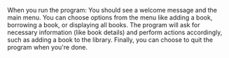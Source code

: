 When you run the program:
You should see a welcome message and the main menu.
You can choose options from the menu like adding a book, borrowing a book, or displaying all books.
The program will ask for necessary information (like book details) and perform actions accordingly, such as adding a book to the library.
Finally, you can choose to quit the program when you're done.

